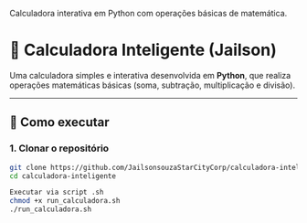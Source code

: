 Calculadora interativa em Python com operações básicas de matemática.

# 🧮 Calculadora Inteligente (Jailson)

Uma calculadora simples e interativa desenvolvida em **Python**, que realiza operações matemáticas básicas (soma, subtração, multiplicação e divisão).  

---

## 🚀 Como executar

### 1. Clonar o repositório
```bash
git clone https://github.com/JailsonsouzaStarCityCorp/calculadora-inteligente.git
cd calculadora-inteligente

Executar via script .sh
chmod +x run_calculadora.sh
./run_calculadora.sh


